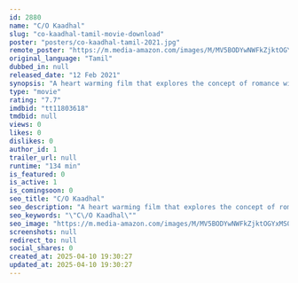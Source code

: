 ```yaml
---
id: 2880
name: "C/O Kaadhal"
slug: "co-kaadhal-tamil-movie-download"
poster: "posters/co-kaadhal-tamil-2021.jpg"
remote_poster: "https://m.media-amazon.com/images/M/MV5BODYwNWFkZjktOGYxMS00ZWRlLTlkNGItZDdiODU2ZTEwMjM4XkEyXkFqcGc@._V1_SX300.jpg"
original_language: "Tamil"
dubbed_in: null
released_date: "12 Feb 2021"
synopsis: "A heart warming film that explores the concept of romance with episodes involving four sets of people of different age group."
type: "movie"
rating: "7.7"
imdbid: "tt11803618"
tmdbid: null
views: 0
likes: 0
dislikes: 0
author_id: 1
trailer_url: null
runtime: "134 min"
is_featured: 0
is_active: 1
is_comingsoon: 0
seo_title: "C/O Kaadhal"
seo_description: "A heart warming film that explores the concept of romance with episodes involving four sets of people of different age group."
seo_keywords: "\"C\/O Kaadhal\""
seo_image: "https://m.media-amazon.com/images/M/MV5BODYwNWFkZjktOGYxMS00ZWRlLTlkNGItZDdiODU2ZTEwMjM4XkEyXkFqcGc@._V1_SX300.jpg"
screenshots: null
redirect_to: null
social_shares: 0
created_at: 2025-04-10 19:30:27
updated_at: 2025-04-10 19:30:27
---
```


